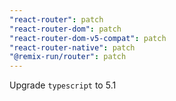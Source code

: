 ```yaml
---
"react-router": patch
"react-router-dom": patch
"react-router-dom-v5-compat": patch
"react-router-native": patch
"@remix-run/router": patch
---
```


Upgrade `typescript` to 5.1
